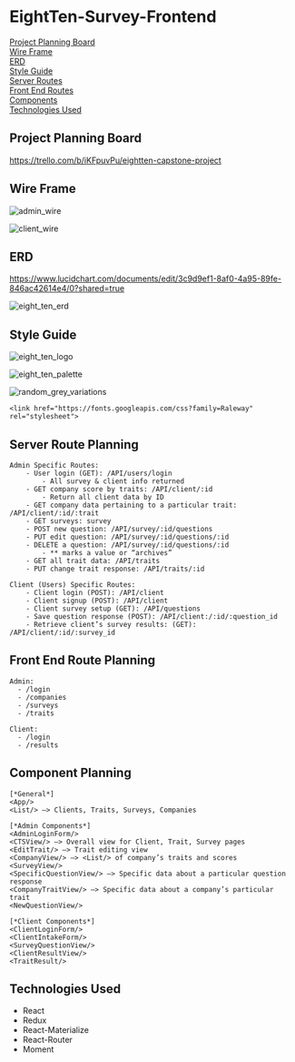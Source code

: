 # EightTen-Survey-Frontend
[Project Planning Board](#project-planning-board)  
[Wire Frame](#wire-frame)  
[ERD](#erd)  
[Style Guide](#style-guide)  
[Server Routes](#server-routes)  
[Front End Routes](#front-end-routes)  
[Components](#components)  
[Technologies Used](#technologies-used)  

## <a name="project-planning-board"></a> Project Planning Board

https://trello.com/b/iKFpuvPu/eightten-capstone-project

## <a name="wire-frame"></a> Wire Frame

![admin_wire](/810/admin_wire.png)

![client_wire](/810/client_wire.png)

## <a name="erd"></a> ERD

https://www.lucidchart.com/documents/edit/3c9d9ef1-8af0-4a95-89fe-846ac42614e4/0?shared=true

![eight_ten_erd](/810/eight_ten_erd.png)


## <a name="style-guide"></a> Style Guide

![eight_ten_logo](/810/eight_ten_logo.png)

![eight_ten_palette](/810/eight_ten_palette.png)

![random_grey_variations](/810/random_grey_variations.png)

```
<link href="https://fonts.googleapis.com/css?family=Raleway" rel="stylesheet">

```

## <a name="server-routes"></a> Server Route Planning
```
Admin Specific Routes:
    - User login (GET): /API/users/login
        - All survey & client info returned
    - GET company score by traits: /API/client/:id
        - Return all client data by ID
    - GET company data pertaining to a particular trait: /API/client/:id/:trait
    - GET surveys: survey
    - POST new question: /API/survey/:id/questions
    - PUT edit question: /API/survey/:id/questions/:id
    - DELETE a question: /API/survey/:id/questions/:id
        - ** marks a value or “archives”
    - GET all trait data: /API/traits
    - PUT change trait response: /API/traits/:id

Client (Users) Specific Routes:
    - Client login (POST): /API/client
    - Client signup (POST): /API/client
    - Client survey setup (GET): /API/questions
    - Save question response (POST): /API/client:/:id/:question_id
    - Retrieve client’s survey results: (GET): /API/client/:id/:survey_id
```

## <a name="front-end-routes"></a> Front End Route Planning
```
Admin:
  - /login
  - /companies
  - /surveys
  - /traits

Client:
  - /login
  - /results
  ```

## <a name="components"></a> Component Planning
```
[*General*]
<App/>
<List/> —> Clients, Traits, Surveys, Companies

[*Admin Components*]
<AdminLoginForm/>
<CTSView/> —> Overall view for Client, Trait, Survey pages
<EditTrait/> —> Trait editing view
<CompanyView/> —> <List/> of company’s traits and scores
<SurveyView/>
<SpecificQuestionView/> —> Specific data about a particular question response
<CompanyTraitView/> —> Specific data about a company’s particular trait
<NewQuestionView/>

[*Client Components*]
<ClientLoginForm/>
<ClientIntakeForm/>
<SurveyQuestionView/>
<ClientResultView/>
<TraitResult/>
```

##  <a name="technologies-used"></a> Technologies Used
- React
- Redux
- React-Materialize
- React-Router
- Moment
